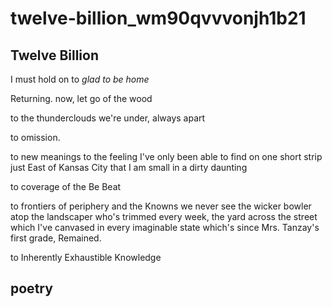 # twelve-billion\_wm90qvvvonjh1b21

## Twelve Billion

I must hold on to _glad to be home_

Returning. now, let go of the wood

to the thunderclouds we're under, always apart

to omission.

to new meanings to the feeling I've only been able to find on one short strip just East of Kansas City that I am small in a dirty daunting

to coverage of the Be Beat

to frontiers of periphery and the Knowns we never see the wicker bowler atop the landscaper who's trimmed every week, the yard across the street which I've canvased in every imaginable state which's since Mrs. Tanzay's first grade, Remained.

to Inherently Exhaustible Knowledge

## poetry

